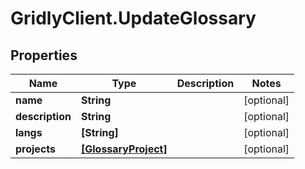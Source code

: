 # GridlyClient.UpdateGlossary

## Properties

Name | Type | Description | Notes
------------ | ------------- | ------------- | -------------
**name** | **String** |  | [optional] 
**description** | **String** |  | [optional] 
**langs** | **[String]** |  | [optional] 
**projects** | [**[GlossaryProject]**](GlossaryProject.md) |  | [optional] 


